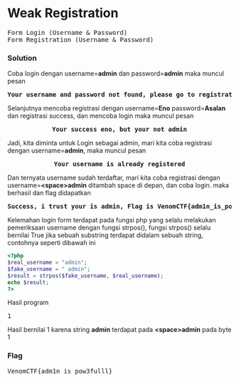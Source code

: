 <h1><b>Weak Registration</h1></b>
<pre>
Form Login (Username & Password)
Form Registration (Username & Password)
</pre>
</b><h3>Solution</h3></b>
<p>Coba login dengan username=<b>admin</b> dan password=<b>admin</b> maka muncul pesan</p> 
<pre align='center'>
<b>Your username and password not found, please go to registration form</b>
</pre>
<p>Selanjutnya mencoba registrasi dengan username=<b>Eno</b> password=<b>Asalan</b> dan registrasi success, dan mencoba login maka muncul pesan</p>
<pre align='center'>
<b>Your success eno, but your not admin</b>
</pre>
<p>Jadi, kita diminta untuk Login sebagai admin, mari kita coba registrasi dengan username=<b>admin</b>, maka muncul pesan</p>
<pre align='center'>
<b>Your username is already registered</b>
</pre>
<p>Dan ternyata username sudah terdaftar, mari kita coba registrasi dengan username=<b><<space>space>admin</b> ditambah space di depan, dan coba login. maka berhasil dan flag didapatkan</p>
<pre align='center'>
<b>Success, i trust your is admin, Flag is VenomCTF{adm1n_is_pow3fulll}</b>
</pre>
<p>Kelemahan login form terdapat pada fungsi php yang selalu melakukan pemeriksaan username dengan fungsi strpos(), fungsi strpos() selalu bernilai True jika sebuah substring terdapat didalam sebuah string, contohnya seperti dibawah ini</p>

```php
<?php
$real_username = "admin";
$fake_username = " admin";
$result = strpos($fake_username, $real_username);
echo $result;
?>
```
<p>Hasil program</p>
<pre>
1
</pre>
<p>Hasil bernilai 1 karena string <b>admin</b> terdapat pada <b><<space>space>admin</b> pada byte 1 </p>
</b><h3>Flag</h3></b>
<pre>
VenomCTF{adm1n_is_pow3fulll}
</pre>

